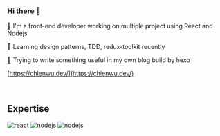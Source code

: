 ### Hi there 👋

🔭 I'm a front-end developer working on multiple project using React and Nodejs

🌱 Learning design patterns, TDD, redux-toolkit recently

🤔 Trying to write something useful in my own blog build by hexo

 [https://chienwu.dev/](https://chienwu.dev/)

<!--
**Kevinwuu/Kevinwuu** is a ✨ _special_ ✨ repository because its `README.md` (this file) appears on your GitHub profile.

Here are some ideas to get you started:

- 🔭 I’m currently working on ...
- 🌱 I’m currently learning ...
- 👯 I’m looking to collaborate on ...
- 🤔 I’m looking for help with ...
- 💬 Ask me about ...
- 📫 How to reach me: ...
- 😄 Pronouns: ...
- ⚡ Fun fact: ...
-->

<br>

## Expertise
<img align="left" alt="react" src="https://img.shields.io/badge/react%20-%2320232a.svg?&style=for-the-badge&logo=react&logoColor=%2361DAFB" />
<img align="left" alt="nodejs" src="https://img.shields.io/badge/node.js%20-%2343853D.svg?&style=for-the-badge&logo=node.js&logoColor=white" />
<img align="left" alt="nodejs" src="https://img.shields.io/badge/python%20-%231d57a8.svg?&style=for-the-badge&logo=python&logoColor=white" />
